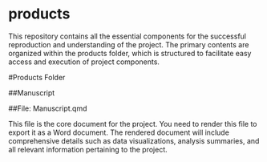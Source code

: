 # products

This repository contains all the essential components for the successful reproduction and understanding of the project. The primary contents are organized within the products folder, which is structured to facilitate easy access and execution of project components.

#Products Folder

##Manuscript

##File: Manuscript.qmd

This file is the core document for the project. You need to render this file to export it as a Word document. The rendered document will include comprehensive details such as data visualizations, analysis summaries, and all relevant information pertaining to the project.

